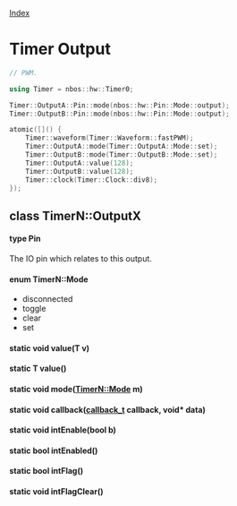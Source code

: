 [Index](../../index.hpp.md#index)

# Timer Output

```c++
// PWM.

using Timer = nbos::hw::Timer0;

Timer::OutputA::Pin::mode(nbos::hw::Pin::Mode::output);
Timer::OutputB::Pin::mode(nbos::hw::Pin::Mode::output);

atomic([]() {
    Timer::waveform(Timer::Waveform::fastPWM);
    Timer::OutputA::mode(Timer::OutputA::Mode::set);
    Timer::OutputB::mode(Timer::OutputB::Mode::set);
    Timer::OutputA::value(128);
    Timer::OutputB::value(128);
    Timer::clock(Timer::Clock::div8);
});
```

## class TimerN::OutputX

#### type Pin
The IO pin which relates to this output.

#### enum TimerN::Mode
* disconnected
* toggle
* clear
* set

#### static void value(T v)

#### static T value()

#### static void mode([TimerN::Mode](output.hpp.md#enum-timernmode) m)

#### static void callback([callback_t](../type.hpp.md#callback_t--void-void) callback, void\* data)

#### static void intEnable(bool b)

#### static bool intEnabled()

#### static bool intFlag()

#### static void intFlagClear()
